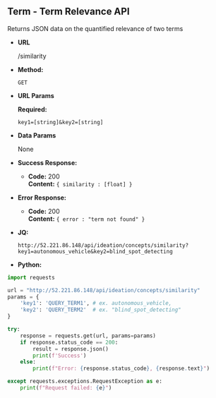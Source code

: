 **Term - Term Relevance API**
----
  Returns JSON data on the quantified relevance of two terms

* **URL**

  /similarity

* **Method:**

  `GET` 
  
*  **URL Params**

   **Required:**
 
   `key1=[string]&key2=[string]`

* **Data Params**

  None

* **Success Response:**

  * **Code:** 200 <br />
    **Content:** `{ similarity : [float] }`
 
* **Error Response:**

  * **Code:** 200 <br />
    **Content:** `{ error : "term not found" }`

* **JQ:**

  `http://52.221.86.148/api/ideation/concepts/similarity?key1=autonomous_vehicle&key2=blind_spot_detecting`

* **Python:**
```python
import requests

url = "http://52.221.86.148/api/ideation/concepts/similarity"
params = {
    'key1': 'QUERY_TERM1', # ex. autonomous_vehicle,
    'key2': 'QUERY_TERM2'  # ex. "blind_spot_detecting"
}

try:
    response = requests.get(url, params=params)
    if response.status_code == 200:
        result = response.json()
        print(f'Success')
    else:
        print(f"Error: {response.status_code}, {response.text}")

except requests.exceptions.RequestException as e:
    print(f"Request failed: {e}")
```
